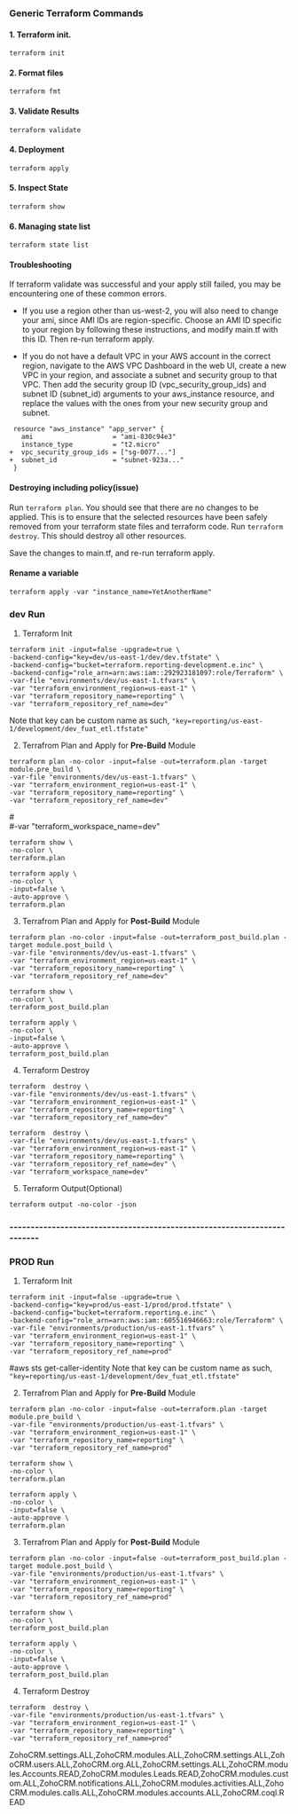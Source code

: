### Generic Terraform Commands

#### 1. Terraform init.

`terraform init`

#### 2. Format files

`terraform fmt`

#### 3. Validate Results

`terraform validate`

#### 4. Deployment

`terraform apply`

#### 5. Inspect State

`terraform show`

#### 6. Managing state list

`terraform state list`

#### Troubleshooting

If terraform validate was successful and your apply still failed, you may be encountering one of these common errors.

* If you use a region other than us-west-2, you will also need to change your ami, since AMI IDs are region-specific.
  Choose an AMI ID specific to your region by following these instructions, and modify main.tf with this ID.
  Then re-run terraform apply.

* If you do not have a default VPC in your AWS account in the correct region, navigate to the AWS VPC Dashboard in the
  web UI,
  create a new VPC in your region, and associate a subnet and security group to that VPC. Then add the security group
  ID (vpc_security_group_ids)
  and subnet ID (subnet_id) arguments to your aws_instance resource, and replace the values with the ones from your new
  security group and subnet.

```
 resource "aws_instance" "app_server" {
   ami                    = "ami-830c94e3"
   instance_type          = "t2.micro"
+  vpc_security_group_ids = ["sg-0077..."]
+  subnet_id              = "subnet-923a..."
 }
```

#### Destroying including policy(issue)

Run `terraform plan`. You should see that there are no changes to be applied. This is to ensure that the selected
resources have been safely removed from your terraform state files and terraform code.
Run `terraform destroy`. This should destroy all other resources.

Save the changes to main.tf, and re-run terraform apply.

#### Rename a variable

`terraform apply -var "instance_name=YetAnotherName"`

### dev Run

1. Terraform Init

```shell
terraform init -input=false -upgrade=true \
-backend-config="key=dev/us-east-1/dev/dev.tfstate" \
-backend-config="bucket=terraform.reporting-development.e.inc" \
-backend-config="role_arn=arn:aws:iam::292923181097:role/Terraform" \
-var-file "environments/dev/us-east-1.tfvars" \
-var "terraform_environment_region=us-east-1" \
-var "terraform_repository_name=reporting" \
-var "terraform_repository_ref_name=dev"
```

Note that key can be custom name as such, `"key=reporting/us-east-1/development/dev_fuat_etl.tfstate"`

2. Terrafrom Plan and Apply for **Pre-Build** Module

```shell
terraform plan -no-color -input=false -out=terraform.plan -target module.pre_build \
-var-file "environments/dev/us-east-1.tfvars" \
-var "terraform_environment_region=us-east-1" \
-var "terraform_repository_name=reporting" \
-var "terraform_repository_ref_name=dev"
```

#\
#-var "terraform_workspace_name=dev"


```shell
terraform show \
-no-color \
terraform.plan
```

```shell
terraform apply \
-no-color \
-input=false \
-auto-approve \
terraform.plan
```

3. Terrafrom Plan and Apply for **Post-Build** Module

```shell
terraform plan -no-color -input=false -out=terraform_post_build.plan -target module.post_build \
-var-file "environments/dev/us-east-1.tfvars" \
-var "terraform_environment_region=us-east-1" \
-var "terraform_repository_name=reporting" \
-var "terraform_repository_ref_name=dev"
```

```shell
terraform show \
-no-color \
terraform_post_build.plan
```

```shell
terraform apply \
-no-color \
-input=false \
-auto-approve \
terraform_post_build.plan
```

4. Terraform Destroy

```shell
terraform  destroy \
-var-file "environments/dev/us-east-1.tfvars" \
-var "terraform_environment_region=us-east-1" \
-var "terraform_repository_name=reporting" \
-var "terraform_repository_ref_name=dev"
```

```shell
terraform  destroy \
-var-file "environments/dev/us-east-1.tfvars" \
-var "terraform_environment_region=us-east-1" \
-var "terraform_repository_name=reporting" \
-var "terraform_repository_ref_name=dev" \
-var "terraform_workspace_name=dev"
```

5. Terraform Output(Optional)

```shell
terraform output -no-color -json
```


### ------------------------------------------------------------------------
### PROD Run

1. Terraform Init

```shell
terraform init -input=false -upgrade=true \
-backend-config="key=prod/us-east-1/prod/prod.tfstate" \
-backend-config="bucket=terraform.reporting.e.inc" \
-backend-config="role_arn=arn:aws:iam::605516946663:role/Terraform" \
-var-file "environments/production/us-east-1.tfvars" \
-var "terraform_environment_region=us-east-1" \
-var "terraform_repository_name=reporting" \
-var "terraform_repository_ref_name=prod"
```
#aws sts get-caller-identity
Note that key can be custom name as such, `"key=reporting/us-east-1/development/dev_fuat_etl.tfstate"`

2. Terrafrom Plan and Apply for **Pre-Build** Module

```shell
terraform plan -no-color -input=false -out=terraform.plan -target module.pre_build \
-var-file "environments/production/us-east-1.tfvars" \
-var "terraform_environment_region=us-east-1" \
-var "terraform_repository_name=reporting" \
-var "terraform_repository_ref_name=prod"
```

```shell
terraform show \
-no-color \
terraform.plan
```

```shell
terraform apply \
-no-color \
-input=false \
-auto-approve \
terraform.plan
```

3. Terrafrom Plan and Apply for **Post-Build** Module

```shell
terraform plan -no-color -input=false -out=terraform_post_build.plan -target module.post_build \
-var-file "environments/production/us-east-1.tfvars" \
-var "terraform_environment_region=us-east-1" \
-var "terraform_repository_name=reporting" \
-var "terraform_repository_ref_name=prod"
```

```shell
terraform show \
-no-color \
terraform_post_build.plan
```

```shell
terraform apply \
-no-color \
-input=false \
-auto-approve \
terraform_post_build.plan
```

4. Terraform Destroy

```shell
terraform  destroy \
-var-file "environments/production/us-east-1.tfvars" \
-var "terraform_environment_region=us-east-1" \
-var "terraform_repository_name=reporting" \
-var "terraform_repository_ref_name=prod"
```
ZohoCRM.settings.ALL,ZohoCRM.modules.ALL,ZohoCRM.settings.ALL,ZohoCRM.users.ALL,ZohoCRM.org.ALL,ZohoCRM.settings.ALL,ZohoCRM.modules.Accounts.READ,ZohoCRM.modules.Leads.READ,ZohoCRM.modules.custom.ALL,ZohoCRM.notifications.ALL,ZohoCRM.modules.activities.ALL,ZohoCRM.modules.calls.ALL,ZohoCRM.modules.accounts.ALL,ZohoCRM.coql.READ

